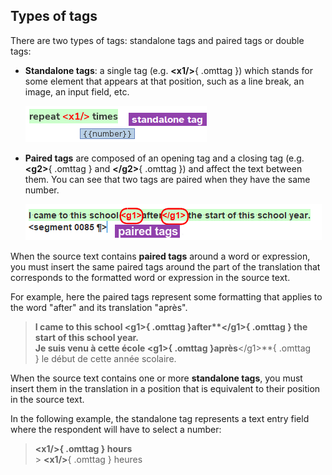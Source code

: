 ## Types of tags

There are two types of tags: standalone tags and paired tags or double tags:

- **Standalone tags**: a single tag (e.g. **&lt;x1/&gt;**{ .omttag }) which stands for some element that appears at that position, such as a line break, an image, an input field, etc.

  ![](../_img/omt-tags-types-standalone-02.png)

- **Paired tags** are composed of an opening tag and a closing tag (e.g. **&lt;g2&gt;**{ .omttag } and **&lt;/g2&gt;**{ .omttag }) and affect the text between them. You can see that two tags are paired when they have the same number.

  ![](../_img/omt-tags-types-paired.png)

  <!-- ![](../_img/10_types_of_tags.jpg) -->
  <!-- ![](../_img/omt-tags-types-labels.png) -->
  <!-- @todo: png, use example of same text in source and corresponding translation with tags aruond the same -->

When the source text contains **paired tags** around a word or expression, you must insert the same paired tags around the part of the translation that corresponds to the formatted word or expression in the source text.

For example, here the paired tags represent some formatting that applies to the word "after" and its translation "après".

> <b>I came to this school **&lt;g1&gt;**{ .omttag }after**&lt;/g1&gt;**{ .omttag } the start of this school year.</b><br/>
> Je suis venu à cette école **&lt;g1&gt;**{ .omttag }après**&lt;/g1&gt;**{ .omttag } le début de cette année scolaire.

When the source text contains one or more **standalone tags**, you must insert them in the translation in a position that is equivalent to their position in the source text.

<!--
>> Write your answer in numerals in the box.<br/>
> Écrivez votre réponse en chiffres dans la boîte.
-->

In the following example, the standalone tag represents a text entry field where the respondent will have to select a number:

> <b>**&lt;x1/&gt;**{ .omttag } hours</b><br/> > **&lt;x1/&gt;**{ .omttag } heures

